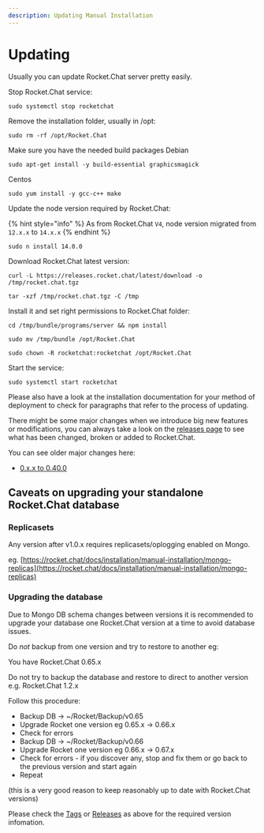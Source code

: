 ```yaml
---
description: Updating Manual Installation
---
```


# Updating

Usually you can update Rocket.Chat server pretty easily.

Stop Rocket.Chat service:

```
sudo systemctl stop rocketchat
```

Remove the installation folder, usually in /opt:

```
sudo rm -rf /opt/Rocket.Chat
```

Make sure you have the needed build packages Debian

```
sudo apt-get install -y build-essential graphicsmagick
```

Centos

```
sudo yum install -y gcc-c++ make
```

Update the node version required by Rocket.Chat:

{% hint style="info" %}
As from Rocket.Chat `V4`, node version migrated from `12.x.x` to `14.x.x`
{% endhint %}

```
sudo n install 14.0.0
```

Download Rocket.Chat latest version:

```
curl -L https://releases.rocket.chat/latest/download -o /tmp/rocket.chat.tgz
```

```
tar -xzf /tmp/rocket.chat.tgz -C /tmp
```

Install it and set right permissions to Rocket.Chat folder:

```
cd /tmp/bundle/programs/server && npm install
```

```
sudo mv /tmp/bundle /opt/Rocket.Chat
```

```
sudo chown -R rocketchat:rocketchat /opt/Rocket.Chat
```

Start the service:

```
sudo systemctl start rocketchat
```

Please also have a look at the installation documentation for your method of deployment to check for paragraphs that refer to the process of updating.

There might be some major changes when we introduce big new features or modifications, you can always take a look on the [releases page](https://github.com/RocketChat/Rocket.Chat/releases) to see what has been changed, broken or added to Rocket.Chat.

You can see older major changes here:

* [0.x.x to 0.40.0](from-0-x-x-to-0-40-0.md)

## Caveats on upgrading your standalone Rocket.Chat database

### Replicasets

Any version after v1.0.x requires replicasets/oplogging enabled on Mongo.

eg. [https://rocket.chat/docs/installation/manual-installation/mongo-replicas](https://rocket.chat/docs/installation/manual-installation/mongo-replicas)

### Upgrading the database

Due to Mongo DB schema changes between versions it is recommended to upgrade your database one Rocket.Chat version at a time to avoid database issues.

Do _not_ backup from one version and try to restore to another eg:

You have Rocket.Chat 0.65.x

Do not try to backup the database and restore to direct to another version e.g. Rocket.Chat 1.2.x

Follow this procedure:

* Backup DB -> \~/Rocket/Backup/v0.65
* Upgrade Rocket one version eg 0.65.x -> 0.66.x
* Check for errors
* Backup DB -> \~/Rocket/Backup/v0.66
* Upgrade Rocket one version eg 0.66.x -> 0.67.x
* Check for errors - if you discover any, stop and fix them or go back to the previous version and start again
* Repeat

(this is a very good reason to keep reasonably up to date with Rocket.Chat versions)

Please check the [Tags](https://github.com/RocketChat/Rocket.Chat/tags) or [Releases](https://github.com/RocketChat/Rocket.Chat/releases) as above for the required version infomation.
